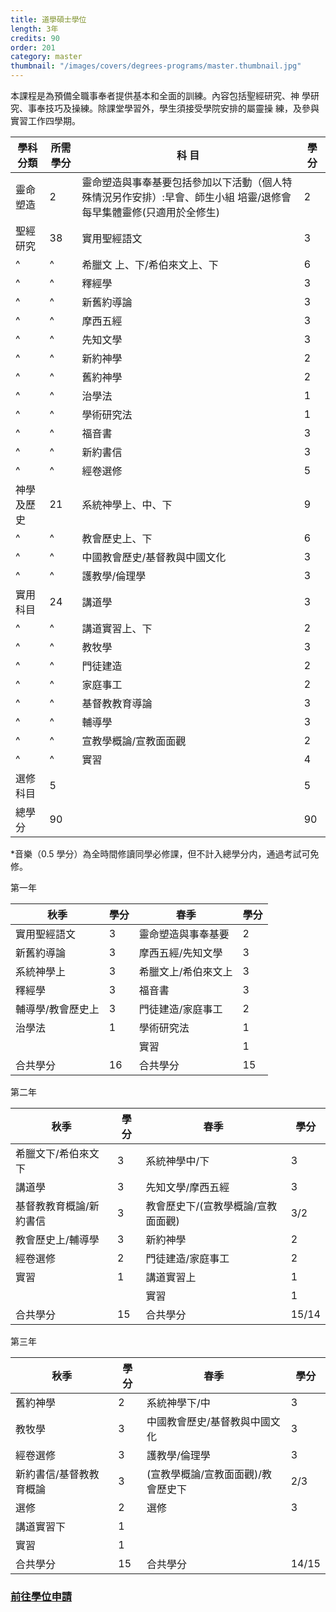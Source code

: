 ```yaml
---
title: 道學碩士學位
length: 3年
credits: 90
order: 201
category: master
thumbnail: "/images/covers/degrees-programs/master.thumbnail.jpg"
---
```


本課程是為預備全職事奉者提供基本和全面的訓練。內容包括聖經研究、神 學研究、事奉技巧及操練。除課堂學習外，學生須接受學院安排的屬靈操 練，及參與實習工作四學期。

| 學科分類                      | 所需學分 | 科 目                                                                                                              | 學 分 |
| ----------------------------- | -------- | ------------------------------------------------------------------------------------------------------------------ | ----- |
| 靈命塑造                      | 2        | 靈命塑造與事奉基要包括參加以下活動（個人特殊情況另作安排）:早會、師生小組 培靈/退修會 每早集體靈修(只適用於全修生) | 2     |
| 聖經研究                      | 38       | 實用聖經語文                                                                                                       | 3     |
| ^                             | ^        | 希臘文 上、下/希伯來文上、下                                                                                       | 6     |
| ^                             | ^        | 釋經學                                                                                                             | 3     |
| ^                             | ^        | 新舊約導論                                                                                                         | 3     |
| ^                             | ^        | 摩西五經                                                                                                           | 3     |
| ^                             | ^        | 先知文學                                                                                                           | 3     |
| ^                             | ^        | 新約神學                                                                                                           | 2     |
| ^                             | ^        | 舊約神學                                                                                                           | 2     |
| ^                             | ^        | 治學法                                                                                                             | 1     |
| ^                             | ^        | 學術研究法                                                                                                         | 1     |
| ^                             | ^        | 福音書                                                                                                             | 3     |
| ^                             | ^        | 新約書信                                                                                                           | 3     |
| ^                             | ^        | 經卷選修                                                                                                           | 5     |
| 神學及歷史                    | 21       | 系統神學上、中、下                                                                                                    | 9     |
| ^                             | ^        | 教會歷史上、下                                                                                                       | 6     |
| ^                             | ^        | 中國教會歷史/基督教與中國文化                                                                                         | 3     |
| ^                             | ^        | 護教學/倫理學                                                                                                        | 3     |
| 實用科目                      | 24       | 講道學                                                                                                             | 3     |
| ^                             | ^        | 講道實習上、下                                                                                                     | 2     |
| ^                             | ^        | 教牧學                                                                                                             | 3     |
| ^                             | ^        | 門徒建造                                                                                                           | 2     |
| ^                             | ^        | 家庭事工                                                                                                           | 2     |
| ^                             | ^        | 基督教教育導論                                                                                                     | 3     |
| ^                             | ^        | 輔導學                                                                                                             | 3     |
| ^                             | ^        | 宣教學概論/宣教面面觀                                                                                              | 2     |
| ^                             | ^        | 實習                                                                                                               | 4     |
| 選修科目                      | 5        |                                                                                                                    | 5     |
| 總學分                        | 90       |                                                                                                                    | 90    |

*音樂（0.5 學分）為全時間修讀同學必修課，但不計入總學分内，通過考試可免修。

第一年

| 秋季                      | 學分 | 春季               | 學分 |
| ------------------------- | ---- | ------------------ | ---- |
| 實用聖經語文               | 3    | 靈命塑造與事奉基要 | 2    |
| 新舊約導論                 | 3    | 摩西五經/先知文學  | 3    |
| 系統神學上                 | 3    | 希臘文上/希伯來文上  | 3    |
| 釋經學                    | 3    | 福音書             | 3    |
| 輔導學/教會歷史上          | 3    | 門徒建造/家庭事工   | 2    |
| 治學法                    | 1    | 學術研究法         | 1    |
|                           |      | 實習               | 1    |
| 合共學分                  | 16   | 合共學分           | 15   |

第二年

| 秋季                      | 學分 | 春季                          | 學分 |
| ------------------------- | ---- | ----------------------------- | ---- |
| 希臘文下/希伯來文下        | 3    | 系統神學中/下                 | 3    |
| 講道學                    | 3    | 先知文學/摩西五經             | 3    |
| 基督教教育概論/新約書信     | 3    | 教會歷史下/(宣教學概論/宣教面面觀)    | 3/2    |
| 教會歷史上/輔導學          | 3    | 新約神學                      | 2    |
| 經卷選修                  | 2    | 門徒建造/家庭事工              | 2    |
| 實習                      | 1    | 講道實習上                    | 1    |
|                           |      | 實習                         | 1    |
| 合共學分                  | 15   | 合共學分                      | 15/14   |

第三年

| 秋季                      | 學分 | 春季                          | 學分 |
| ------------------------- | ---- | ----------------------------- | ---- |
| 舊約神學                   | 2    | 系統神學下/中                 | 3    |
| 教牧學                    | 3    | 中國教會歷史/基督教與中國文化   | 3    |
| 經卷選修                   | 3    | 護教學/倫理學                 | 3    |
| 新約書信/基督教教育概論     | 3    | (宣教學概論/宣教面面觀)/教會歷史下     | 2/3   |
| 選修                      | 2    | 選修                          | 3    |
| 講道實習下                | 1    |                               |       |
| 實習                      | 1    |                               |       |
| 合共學分                  | 15   | 合共學分                      | 14/15   |

### [前往學位申請](/zh/admissions/application-procedure/master/)